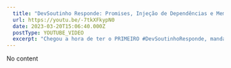 ```yaml
---
  title: "DevSoutinho Responde: Promises, Injeção de Dependências e Memoization"
  url: https://youtu.be/-7tkXFkypN0
  date: 2023-03-20T15:06:40.000Z
  postType: YOUTUBE_VIDEO
  excerpt: "Chegou a hora de ter o PRIMEIRO #DevSoutinhoResponde, mandai nos comentários suas dúvidas que hoje eu vou abordar, Promises, Injeção de dependências e MEMOIZATION!"
---
```

  
  No content
  